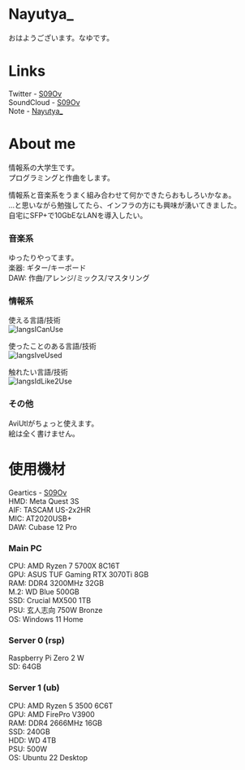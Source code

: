 # Nayutya_  
おはようございます。なゆです。  
  

# Links
Twitter - [S09Ov](https://x.com/S09Ov)  
SoundCloud - [S09Ov](https://soundcloud.com/s09ov)    
Note - [Nayutya_](https://note.com/nayutya_)  


# About me
情報系の大学生です。  
プログラミングと作曲をします。  

情報系と音楽系をうまく組み合わせて何かできたらおもしろいかなぁ。  
...と思いながら勉強してたら、インフラの方にも興味が湧いてきました。  
自宅にSFP+で10GbEなLANを導入したい。  


### 音楽系  
ゆったりやってます。  
楽器: ギター/キーボード  
DAW: 作曲/アレンジ/ミックス/マスタリング  

### 情報系  
使える言語/技術  
![langsICanUse](https://skillicons.dev/icons?theme=dark&perline=7&i=python,c,java,_,_,_,_,git,github)  

使ったことのある言語/技術  
![langsIveUsed](https://skillicons.dev/icons?theme=dark&perline=7&i=cpp,cs,html,css,js,sqlite,_,unity,opencv,androidstudio,docker,aws)  

触れたい言語/技術  
![langsIdLike2Use](https://skillicons.dev/icons?theme=dark&perline=7&i=php,rust,go,ts,_,_,_,unrealengine,blender,react,kubernetes)  

### その他
AviUtlがちょっと使えます。  
絵は全く書けません。  
  

# 使用機材
Geartics - [S09Ov](https://www.geartics.com/S09Ov)  
HMD: Meta Quest 3S  
AIF: TASCAM US-2x2HR  
MIC: AT2020USB+  
DAW: Cubase 12 Pro

### Main PC
CPU: AMD Ryzen 7 5700X 8C16T  
GPU: ASUS TUF Gaming RTX 3070Ti 8GB  
RAM: DDR4 3200MHz 32GB  
M.2: WD Blue 500GB  
SSD: Crucial MX500 1TB  
PSU: 玄人志向 750W Bronze  
OS: Windows 11 Home  

### Server 0 (rsp)
Raspberry Pi Zero 2 W  
SD: 64GB  

### Server 1 (ub)
CPU: AMD Ryzen 5 3500 6C6T  
GPU: AMD FirePro V3900  
RAM: DDR4 2666MHz 16GB  
SSD: 240GB  
HDD: WD 4TB  
PSU: 500W  
OS: Ubuntu 22 Desktop  
